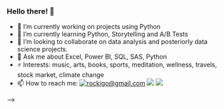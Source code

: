 ### Hello there! 👋

- 🔭 I’m currently working on projects using Python
- 🌱 I’m currently learning Python, Storytelling and A/B Tests
- 🤝 I’m looking to collaborate on data analysis and posteriorly data science projects.
- 💬 Ask me about Excel, Power BI, SQL, SAS, Python
- ⚡ Interests: music, arts, books, sports, meditation, wellness, travels, stock market, climate change
- 📫 How to reach me: 
<a href="mailto:rockigo@gmail.com">![rockigo@gmail.com](https://img.shields.io/badge/Gmail-D14836?style=for-the-badge&logo=gmail&logoColor=white)</a>
[<img src="https://img.shields.io/badge/linkedin-%230077B5.svg?&style=for-the-badge&logo=linkedin&logoColor=white" />](https://www.linkedin.com/in/rodrigohigashi/)
[<img src="https://img.shields.io/badge/Twitter-%231DA1F2.svg?style=for-the-badge&logo=Twitter&logoColor=white" />](https://www.twitter.com/rodrigohigashi) 
 
 
 

-->
